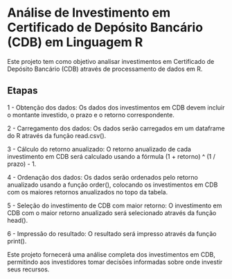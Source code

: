 # Análise de Investimento em Certificado de Depósito Bancário (CDB) em Linguagem R

Este projeto tem como objetivo analisar investimentos em Certificado de Depósito Bancário (CDB) através de processamento de dados em R.

## Etapas

1 - Obtenção dos dados: Os dados dos investimentos em CDB devem incluir o montante investido, o prazo e o retorno correspondente.

2 - Carregamento dos dados: Os dados serão carregados em um dataframe do R através da função read.csv().

3 - Cálculo do retorno anualizado: O retorno anualizado de cada investimento em CDB será calculado usando a fórmula (1 + retorno) ^ (1 / prazo) - 1.

4 - Ordenação dos dados: Os dados serão ordenados pelo retorno anualizado usando a função order(), colocando os investimentos em CDB com os maiores retornos anualizados no topo da tabela.

5 - Seleção do investimento de CDB com maior retorno: O investimento em CDB com o maior retorno anualizado será selecionado através da função head().

6 - Impressão do resultado: O resultado será impresso através da função print().

Este projeto fornecerá uma análise completa dos investimentos em CDB, permitindo aos investidores tomar decisões informadas sobre onde investir seus recursos.
